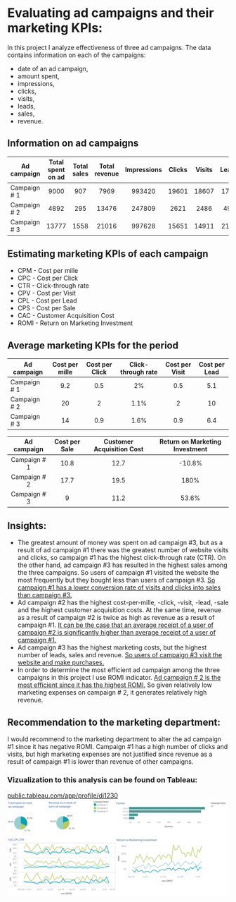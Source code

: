 # Evaluating ad campaigns and their marketing KPIs:

In this project I analyze effectiveness of three ad campaigns. The data contains information on each of the campaigns:
- date of an ad campaign,
- amount spent,
- impressions,
- clicks,
- visits,
- leads,
- sales,
- revenue.
## Information on ad campaigns
| Ad campaign   | Total spent on ad | Total sales | Total revenue | Impressions | Clicks | Visits | Leads |   
| ------------- |:-----------------:|:-----------:|:-------------:|:-----------:|:------:|:------:|:-----:|
| Campaign # 1  |        9000       |     907     |      7969     |    993420   |  19601 |  18607 | 1796  |
| Campaign # 2  |        4892       |     295     |      13476    |    247809   |  2621  |  2486  |  497  |    
| Campaign # 3  |        13777      |    1558     |     21016     |    997628   |  15651 |  14911 | 2176  |

## Estimating marketing KPIs of each campaign
- CPM - Cost per mille
- CPC - Cost per Click
- CTR - Click-through rate
- CPV - Cost per Visit
- CPL - Cost per Lead
- CPS - Cost per Sale
- CAC - Customer Acquisition Cost
- ROMI - Return on Marketing Investment
##  Average marketing KPIs for the period
| Ad campaign   | Cost per mille | Cost per Click | Click-through rate | Cost per Visit | Cost per Lead |     
| ------------- |:--------------:|:--------------:|:------------------:|:--------------:|:-------------:|
| Campaign # 1  |       9.2      |        0.5     |          2%        |       0.5      |      5.1      |   
| Campaign # 2  |       20       |        2       |         1.1%       |        2       |      10       |    
| Campaign # 3  |       14       |        0.9     |         1.6%       |       0.9      |      6.4      |     

| Ad campaign   | Cost per Sale | Customer Acquisition Cost | Return on Marketing Investment |
|:-------------:|:-------------:|:-------------------------:|:------------------------------:|
| Campaign # 1  |     10.8      |             12.7          |              -10.8%            |
| Campaign # 2  |     17.7      |             19.5          |                180%            |
| Campaign # 3  |       9       |             11.2          |               53.6%            |

## Insights:
- The greatest amount of money was spent on ad campaign #3, but as a result of ad campaign #1 there was the greatest number of website visits and clicks, so campaign #1 has the highest click-through rate (CTR). On the other hand, ad campaign #3 has resulted in the highest sales among the three campaigns. So users of campaign #1 visited the website the most frequently but they bought less than users of campaign #3. <ins>So campaign #1 has a lower conversion rate of visits and clicks into sales than campaign #3. </ins>
- Ad campaign #2 has the highest cost-per-mille, -click, -visit, -lead, -sale and the highest customer acquisition costs. At the same time, revenue as a result of campaign #2 is twice as high as revenue as a result of campaign #1. <ins> It can be the case that an average receipt of a user of campaign #2 is significantly higher than average receipt of a user of campaign #1. </ins>
- Ad campaign #3 has the highest marketing costs, but the highest number of leads, sales and revenue. <ins> So users of campaign #3 visit the website and make purchases. </ins>
- In order to determine  the most efficient ad campaign among the three campaigns in this project I use ROMI indicator. <ins> Ad campaign # 2 is the most efficient since it has the highest ROMI.</ins> So given relatively low marketing expenses on campaign # 2, it generates relatively high revenue.
## Recommendation to the marketing department:
I would recommend to the marketing department to alter the ad campaign #1 since it has negative ROMI. Campaign #1 has a high number of clicks and visits, but high marketing expenses are not justified since revenue as a result of campaign #1 is lower than revenue of other campaigns.
### Vizualization to this analysis can be found on Tableau:
[public.tableau.com/app/profile/di1230](https://public.tableau.com/app/profile/di1230)
<a href="Dashboard marketing kpi.png"><img src="Dashboard marketing kpi.png" style="min-width: 500px"></a>
